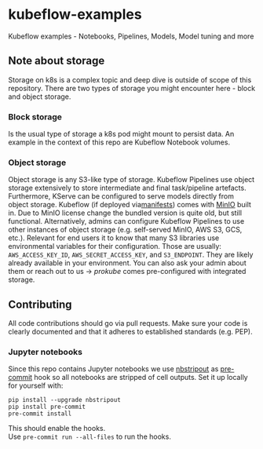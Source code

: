 # kubeflow-examples
Kubeflow examples - Notebooks, Pipelines, Models, Model tuning and more

## Note about storage
Storage on k8s is a complex topic and deep dive is outside of scope of this repository. There are two types of
storage you might encounter here - block and object storage.

### Block storage
Is the usual type of storage a k8s pod might mount to persist data. An example in the context of this repo are 
Kubeflow Notebook volumes.

### Object storage
Object storage is any S3-like type of storage. Kubeflow Pipelines use object storage 
extensively to store intermediate and final task/pipeline artefacts. Furthermore, KServe can be configured
to serve models directly from object storage.
Kubeflow (if deployed via[manifests](https://github.com/kubeflow/manifests)) comes with [MinIO](https://min.io/) 
built in. Due to MinIO license change the bundled version is quite old, but still functional. Alternatively, 
admins can configure Kubeflow Pipelines to use other instances of object storage (e.g. self-served MinIO, AWS S3, 
GCS, etc.). Relevant for end users it to know that many S3 libraries use environmental variables for their 
configuration. 
Those are usually: `AWS_ACCESS_KEY_ID`, `AWS_SECRET_ACCESS_KEY`, and `S3_ENDPOINT`. They are likely already
available in your environment. You can also ask your admin about them or reach out to us -> *prokube* comes 
pre-configured with integrated storage.

## Contributing
All code contributions should go via pull requests. Make sure your code is clearly documented and that it adheres
to established standards (e.g. PEP). 

### Jupyter notebooks
Since this repo contains Jupyter notebooks we use [nbstripout](https://github.com/kynan/nbstripout) as 
[pre-commit](https://pre-commit.com/) hook so all notebooks are stripped of cell outputs. Set it up locally for 
yourself with:
```shell
pip install --upgrade nbstripout
pip install pre-commit 
pre-commit install
```
This should enable the hooks.  
Use `pre-commit run --all-files` to run the hooks.
